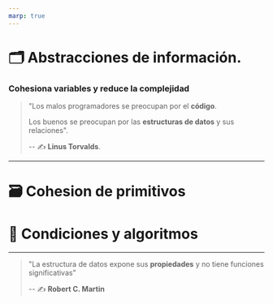 ```yaml
---
marp: true
---
```


# 🗂️ Abstracciones de información.

### Cohesiona variables y reduce la complejidad

> "Los malos programadores
> se preocupan por el **código**.
>
> Los buenos se preocupan
> por las **estructuras de datos**
> y sus relaciones".
>
> -- ✍️ **Linus Torvalds**.

---

# 🗃️ Cohesion de primitivos

# 🔱 Condiciones y algoritmos

---

> "La estructura de datos
> expone sus **propiedades**
> y no tiene funciones significativas"
>
> -- ✍️ **Robert C. Martin**
